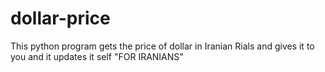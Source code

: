 # dollar-price

This python program gets the price of dollar in Iranian Rials and gives it to you and it updates it self "FOR IRANIANS"
